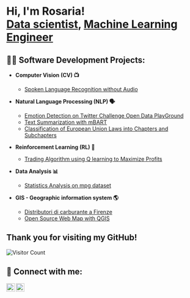 <h1>Hi, I'm Rosaria! <br/><a href="https://github.com/RosLeo">Data scientist</a>, <a href="https://github.com/RosLeo">Machine Learning Engineer</a> </h1>

<h2>👨‍💻 Software Development Projects:</h2>

- <b> Computer Vision (CV) 📺</b>
  - [Spoken Language Recognition without Audio](https://github.com/RosLeo/Spoken-Language-Recognition-without-Audio)
- <b> Natural Language Processing (NLP) 🗣️ </b>
  - [Emotion Detection on Twitter Challenge Open Data PlayGround](https://github.com/RosLeo/Emotion-Detection-Challenge-on-Twitter)
  - [Text Summarization with mBART](https://github.com/RosLeo/Text-summarization)
  - [Classification of European Union Laws into Chapters and Subchapters](https://github.com/RosLeo/ITADATAhack2023)
  
- <b> Reinforcement Learning (RL) 🌟 </b>
  - [Trading Algorithm using Q learning to Maximize Profits](https://github.com/RosLeo/Development-of-a-Trading-Algorithm-using-Q-learning-to-Maximize-Profits.)
- <b>Data Analysis 📊</b>
  - [Statistics Analysis on mpg dataset](https://github.com/RosLeo/Statistica-e-Analisi-dei-Dati)
- <b>GIS - Geographic information system 🌎</b>
  - [Distributori di carburante a Firenze](https://github.com/RosLeo/Distributori-di-carburante-a-Firenze)
  - [Open Source Web Map with QGIS](https://github.com/RosLeo/Open-Source-Web-Map-with-QGIS)
  

<h2> Thank you for visiting my GitHub! </h2>  

![Visitor Count](https://komarev.com/ghpvc/?username=YourGitHubUsername&style=flat-square)

<h2> 🤳 Connect with me:</h2>

[<img align="left" alt="Rosaria Leone | LinkedIn" width="22px" src="https://cdn.jsdelivr.net/npm/simple-icons@v3/icons/linkedin.svg" />][linkedin]
[<img align="left" alt="Rosaria Leone | Instagram" width="22px" src="https://cdn.jsdelivr.net/npm/simple-icons@v3/icons/instagram.svg" />][instagram]

[instagram]: https://www.instagram.com/rosarialeoneee/
[linkedin]: [www.linkedin.com/in/rosaria-leone-357026210](https://www.instagram.com/rosarialeoneee/)







